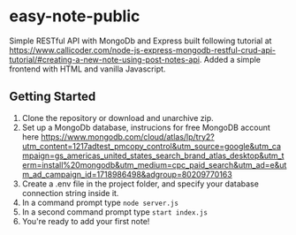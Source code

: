 # easy-note-public
Simple RESTful API with MongoDb and Express built following tutorial at https://www.callicoder.com/node-js-express-mongodb-restful-crud-api-tutorial/#creating-a-new-note-using-post-notes-api. Added a simple frontend with HTML and vanilla Javascript.

## Getting Started
1. Clone the repository or download and unarchive zip.
2. Set up a MongoDb database, instrucions for free MongoDB account here https://www.mongodb.com/cloud/atlas/lp/try2?utm_content=1217adtest_pmcopy_control&utm_source=google&utm_campaign=gs_americas_united_states_search_brand_atlas_desktop&utm_term=install%20mongodb&utm_medium=cpc_paid_search&utm_ad=e&utm_ad_campaign_id=1718986498&adgroup=80209770163
3. Create a .env file in the project folder, and specify your database connection string inside it.
4. In a command prompt type `node server.js`
5. In a second command prompt type `start index.js`
6. You're ready to add your first note!
